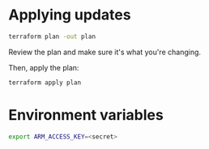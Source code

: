 # Applying updates

```sh
terraform plan -out plan
```

Review the plan and make sure it's what you're changing.

Then, apply the plan:

```sh
terraform apply plan
```

# Environment variables

```sh
export ARM_ACCESS_KEY=<secret>
```
